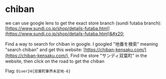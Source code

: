 # chiban

we can use google lens to get the exact store branch (sundi futaba branch): [https://www.sundi.co.jp/shop/details-futaba.html](https://www.sundi.co.jp/shop/details-futaba.html)&#x20;

Find a way to search for chiban in google. I googled "地番を検索” meaning "search chiban" and get this website: [https://chiban-kensaku.com/](https://chiban-kensaku.com/), Find the store "サンディ双葉町" in the website, then click on the road to get the chiban&#x20;

Flag: `Diver24{双葉町筆界未定地-6}`
